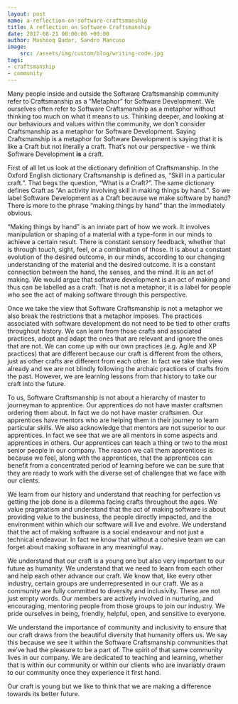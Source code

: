```yaml
---
layout: post
name: a-reflection-on-software-craftsmanship
title: A reflection on Software Craftsmanship
date: 2017-08-21 08:00:00 +00:00
author: Mashooq Badar, Sandro Mancuso
image:
    src: /assets/img/custom/blog/writing-code.jpg
tags:
- craftsmanship 
- community 
---
```


Many people inside and outside the Software Craftsmanship community refer to Craftsmanship as a “Metaphor” for Software Development. We ourselves often refer to Software Craftsmanship as a metaphor without thinking too much on what it means to us. Thinking deeper, and looking at our behaviours and values within the community, we don’t consider Craftsmanship as a metaphor for Software Development. Saying Craftsmanship is a metaphor for Software Development is saying that it is like a Craft but not literally a craft. That’s not our perspective - we think Software Development __is__ a craft.

First of all let us look at the dictionary definition of Craftsmanship. In the Oxford English dictionary Craftsmanship is defined as, “Skill in a particular craft.”. That begs the question, “What is a Craft?”. The same dictionary defines Craft as “An activity involving skill in making things by hand.”. So we label Software Development as a Craft because we make software by hand? There is more to the phrase “making things by hand” than the immediately obvious. 

“Making things by hand” is an innate part of how we work. It involves manipulation or shaping of a material with a type-form in our minds to achieve a certain result. There is constant sensory feedback, whether that is through touch, sight, feel, or a combination of those. It is about a constant evolution of the desired outcome, in our minds, according to our changing understanding of the material and the desired outcome. It is a constant connection between the hand, the senses, and the mind. It is an act of making. We would argue that software development is an act of making and thus can be labelled as a craft. That is not a metaphor, it is a label for people who see the act of making software through this perspective.

Once we take the view that Software Craftsmanship is not a metaphor we also break the restrictions that a metaphor imposes. The practices associated with software development do not need to be tied to other crafts throughout history. We can learn from those crafts and associated practices, adopt and adapt the ones that are relevant and ignore the ones that are not. We can come up with our own practices (e.g. Agile and XP practices) that are different because our craft is different from the others, just as other crafts are different from each other. In fact we take that view already and we are not blindly following the archaic practices of crafts from the past. However, we are learning lessons from that history to take our craft into the future.

To us, Software Craftsmanship is not about a hierarchy of master to journeyman to apprentice. Our apprentices do not have master craftsmen ordering them about. In fact we do not have master craftsmen. Our apprentices have mentors who are helping them in their journey to learn particular skills. We also acknowledge that mentors are not superior to our apprentices. In fact we see that we are all mentors in some aspects and apprentices in others. Our apprentices can teach a thing or two to the most senior people in our company. The reason we call them apprentices is because we feel, along with the apprentices, that the apprentices can benefit from a concentrated period of learning before we can be sure that they are ready to work with the diverse set of challenges that we face with our clients.

We learn from our history and understand that reaching for perfection vs getting the job done is a dilemma facing crafts throughout the ages. We value pragmatism and understand that the act of making software is about providing value to the business, the people directly impacted, and the environment within which our software will live and evolve. We understand that the act of making software is a social endeavour and not just a technical endeavour. In fact we know that without a cohesive team we can forget about making software in any meaningful way.

We understand that our craft is a young one but also very important to our future as humanity. We understand that we need to learn from each other and help each other advance our craft. We know that, like every other industry, certain groups are underrepresented in our craft. We as a community are fully committed to diversity and inclusivity. These are not just empty words. Our members are actively involved in nurturing, and encouraging, mentoring people from those groups to join our industry. We pride ourselves in being, friendly, helpful, open, and sensitive to everyone.

We understand the importance of community and inclusivity to ensure that our craft draws from the beautiful diversity that humanity offers us. We say this because we see it within the Software Craftsmanship communities that we’ve had the pleasure to be a part of. The spirit of that same community lives in our company. We are dedicated to teaching and learning, whether that is within our community or within our clients who are invariably drawn to our community once they experience it first hand.

Our craft is young but we like to think that we are making a difference towards its better future.

